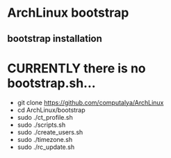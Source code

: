 # ArchLinux bootstrap

## bootstrap installation
# CURRENTLY there is no bootstrap.sh... 

* git clone https://github.com/computalya/ArchLinux
* cd ArchLinux/bootstrap
* sudo ./ct_profile.sh
* sudo ./scripts.sh
* sudo ./create_users.sh
* sudo ./timezone.sh
* sudo ./rc_update.sh
